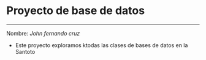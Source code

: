 # Proyecto de base de datos

-------------------------------

Nombre: *John fernando cruz*

* Este proyecto exploramos ktodas las clases de bases de datos en la Santoto




